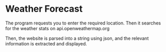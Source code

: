# Weather Forecast

The program requests you to enter the required location. Then it searches for the weather stats on api.openweathermap.org

Then, the website is parsed into a string using json, and the relevant information is extracted and displayed.
